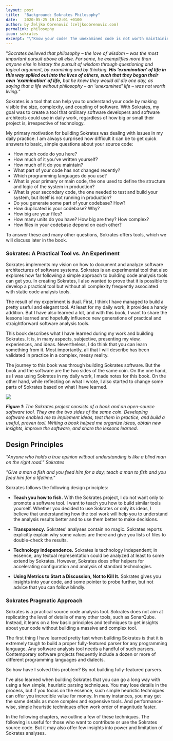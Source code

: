 ```yaml
---
layout: post
title:  "Background: Sokrates Philosophy"
date:   2020-05-25 19:12:01 +0100
author: by Željko Obrenović (zeljkoobrenovic.com)
permalink: philosophy
icon: sokrates
excerpt: "\"Know your code! The unexamined code is not worth maintaining.\" Sokrates helps you understand your code by making visible the size, complexity, and coupling of software."
---
```


"*Socrates believed that philosophy – the love of wisdom – was the most important pursuit above all else. For some, he exemplifies more than anyone else in history the pursuit of wisdom through questioning and logical argument, by examining and by thinking. **His 'examination' of life in this way spilled out into the lives of others, such that they began their own 'examination' of life,** but he knew they would all die one day, as saying that a life without philosophy – an 'unexamined' life – was not worth living.*"

Sokrates is a tool that can help you to understand your code by making visible the size, complexity, and coupling of software. With Sokrates, my goal was to create a tool that ordinary software developers and software architects could use in daily work, regardless of how big or small their project is, irrespective of technology.

My primary motivation for building Sokrates was dealing with issues in my daily practice. I am always surprised how difficult it can be to get quick answers to basic, simple questions about your source code:

* How much code do you here?
* How much of it you've written yourself?
* How much of it do you maintain?
* What part of your code has not changed recently?
* Which programming languages do you use?
* What is your primary or main code, the one used to define the structure and logic of the system in production?
* What is your secondary code, the one needed to test and build your system, but itself is not running in production?
* Do you generate some part of your codebase? How?
* How duplicated is your codebase? Why?
* How big are your files?
* How many units do you have? How big are they? How complex?
* How files in your codebase depend on each other?

To answer these and many other questions, Sokrates offers tools, which we will discuss later in the book.

### Sokrates: A Practical Tool vs. An Experiment

Sokrates implements my vision on how to document and analyze software architectures of software systems. Sokrates is an experimental tool that also explores how far following a simple approach to building code analysis tools can get you. In creating Sokrates, I also wanted to prove that it is possible to develop a practical tool but without all complexity frequently associated with static code analysis tools.

The result of my experiment is dual. First, I think I have managed to build a pretty useful and elegant tool. At least for my daily work, it provides a handy addition. But I have also learned a lot, and with this book, I want to share the lessons learned and hopefully influence new generations of practical and straightforward software analysis tools.

This book describes what I have learned during my work and building Sokrates. It is, in many aspects, subjective, presenting my view, experiences, and ideas. Nevertheless, I do think that you can learn something from it.  Most importantly, all that I will describe has been validated in practice in a complex, messy reality.

The journey to this book was through building Sokrates software. But the book and the software are the two sides of the same coin. On the one hand, as I was using Sokrates in my daily work, I made notes for this book. On the other hand, while reflecting on what I wrote, I also started to change some parts of Sokrates based on what I have learned.

![](assets/images/sokrates/intro-book-vs-software.png)

***Figure 1**: The Sokrates project consists of a book and an open-source software tool. They are the two sides of the same coin. Developing software enabled me to implement ideas, test them in practice, and build a useful, proven tool. Writing a book helped me organize ideas, obtain new insights, improve the software, and share the lessons learned.*


## Design Principles

*"Anyone who holds a true opinion without understanding is like a blind man on the right road." Sokrates*

*"Give a man a fish and you feed him for a day; teach a man to fish and you feed him for a lifetime."*

Sokrates follows the following design principles:

* **Teach you how to fish.** With the Sokrates project, I do not want only to promote a software tool. I want to teach you how to build similar tools yourself. Whether you decided to use Sokrates or only its ideas, I believe that understanding how the tool work will help you to understand the analysis results better and to use them better to make decisions.

* **Transparency.** Sokrates' analyses contain no magic. Sokrates reports explicitly explain why some values are there and give you lists of files to double-check the results.

* **Technology independence.** Sokrates is technology independent; in essence, any textual representation could be analyzed at least to some extend by Sokrates. However, Sokrates does offer helpers for accelerating configuration and analysis of standard technologies.

* **Using Metrics to Start a Discussion, Not to Kill It.** Sokrates gives you insights into your code, and some pointer to probe further, but not advice that you can follow blindly.



### Sokrates Pragmatic Approach

Sokrates is a practical source code analysis tool. Sokrates does not aim at replicating the level of details of many other tools, such as SonarQube. Instead, it leans on a few basic principles and techniques to get insights about your code without building a massive and complex tool.

The first thing I have learned pretty fast when building Sokrates is that it is extremely tough to build a proper fully-featured parser for any programming language.  Any software analysis tool needs a handful of such parsers. Contemporary software projects frequently include a dozen or more of different programming languages and dialects.

So how have I solved this problem? By not building fully-featured parsers.

 I've also learned when building Sokrates that you can go a long way with using a few simple, heuristic parsing techniques. You may lose details in the process, but if you focus on the essence, such simple heuristic techniques can offer you incredible value for money. In many instances, you may get the same details as more complex and expensive tools. And performance-wise, simple heuristic techniques often work order of magnitude faster.

In the following chapters, we outline a few of these techniques. The following is useful for those who want to contribute or use the Sokrates source code. But it may also offer few insights into power and limitation of Sokrates analyses.


